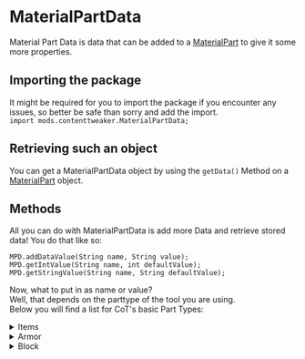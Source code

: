 # MaterialPartData

Material Part Data is data that can be added to a [MaterialPart](/Mods/ContentTweaker/Materials/Materials/MaterialPart/) to give it some more properties.

## Importing the package

It might be required for you to import the package if you encounter any issues, so better be safe than sorry and add the import.  
`import mods.contenttweaker.MaterialPartData;`

## Retrieving such an object

You can get a MaterialPartData object by using the `getData()` Method on a [MaterialPart](/Mods/ContentTweaker/Materials/Materials/MaterialPart/) object.

## Methods

All you can do with MaterialPartData is add more Data and retrieve stored data! You do that like so:

```zenscript
MPD.addDataValue(String name, String value);
MPD.getIntValue(String name, int defaultValue);
MPD.getStringValue(String name, String defaultValue);
```

Now, what to put in as name or value?  
Well, that depends on the parttype of the tool you are using.  
Below you will find a list for CoT's basic Part Types:

<details><summary>Items</summary> 

<table>
  <th>
    Nome
  </th>
  
  <th>
    Value
  </th>
  
  <th>
    Required?
  </th></tr> 
  
  <tr>
    <td>
      burn
    </td>
    
    <td>
      An "Integer" (e.g. "100")
    </td>
    
    <td>
      No
    </td>
  </tr>
</table></details>

<details><summary>Armor</summary> 

<table>
  <th>
    Nome
  </th>
  
  <th>
    Value
  </th>
  
  <th>
    Required?
  </th></tr> 
  
  <tr>
    <td>
      durability
    </td>
    
    <td>
      An "Integer" (e.g. "10")
    </td>
    
    <td>
      No
    </td>
  </tr>
  
  <tr>
    <td>
      enchantability
    </td>
    
    <td>
      An "Integer" (e.g. "10")
    </td>
    
    <td>
      No
    </td>
  </tr>
  
  <tr>
    <td>
      reduction
    </td>
    
    <td>
      Four "Integers" (e.g. "2, 5, 6, 2") <br />Representing Footwear, Leggins, Chestplate, Headslot
    </td>
    
    <td>
      No
    </td>
  </tr>
  
  <tr>
    <td>
      toughness
    </td>
    
    <td>
      A "float" (e.g. "2.4")
    </td>
    
    <td>
      No
    </td>
  </tr>
</table></details>

<details><summary>Block</summary> 

| Nome         | Value                     | Required? |
| ------------ | ------------------------- | --------- |
| hardness     | An "Integer" (e.g. "3")   | No        |
| resistance   | An "Integer" (e.g. "15")  | No        |
| harvestLevel | An "Integer" (e.g. "1")   | No        |
| harvestTool  | A "tool" (e.g. "pickaxe") | No        |</details>

<details><summary>Fluid</summary> 

| Nome        | Value                      | Required? |
| ----------- | -------------------------- | --------- |
| temperature | An "Integer" (e.g. "300")  | No        |
| density     | An "Integer" (e.g. "1000") | No        |
| luminosity  | An "Integer" (e.g. "0")    | No        |
| viscosity   | An "Integer" (e.g. "100")  | No        |
| vaporize    | A "boolean" (e.g. "true")  | No        |</details>

<details><summary>Ore</summary> 

| Nome         | Value                                                          | Required? |
| ------------ | -------------------------------------------------------------- | --------- |
| drops        | An "itemList" (e.g. "minecraft:redstone,minecraft:gold_ingot") | No        |
| variants     | A "Block List" (e.g. "minecraft:stone,minecraft:end_stone")    | No        |
| hardness     | An "Integer list" (e.g. "3,3")                                 | No        |
| resistance   | An "Integer list" (e.g. "15,15")                               | No        |
| harvestLevel | An "Integer list" (e.g. "1,1")                                 | No        |
| harvestTool  | A "toolList" (e.g. "pickaxe,pickaxe")                          | No        |</details>

<details><summary>Minecart</summary> 

| Nome       | Value                  | Required? |
| ---------- | ---------------------- | --------- |
| maxSpeed   | A "float" (e.g. "1.0") | No        |
| drag       | A "float" (e.g. "1.0") | No        |
| riddenDrag | A "float" (e.g. "1.0") | No        |</details>

## Example

```zenscript
import mods.contenttweaker.MaterialSystem;

val oreData = MaterialSystem.getMaterialBuilder().setName("Lawrencium").setColor(15426660).build().registerPart("ore").getData();
oreData.addDataValue("drops", "minecraft:redstone,minecraft:gold_ingot");
oreData.addDataValue("variants", "minecraft:stone,minecraft:end_stone");
oreData.addDataValue("hardness", "3,3");
oreData.addDataValue("resistance", "15,15");
oreData.addDataValue("harvestLevel", "1,1");
oreData.addDataValue("harvestTool", "pickaxe,shovel");

oreData.addDataValue("test", 1);
print(oreData.getIntValue("test", -1));
```